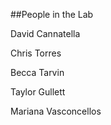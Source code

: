 ##People in the Lab

David Cannatella

Chris Torres

Becca Tarvin

Taylor Gullett

Mariana Vasconcellos
